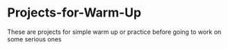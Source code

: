 # Projects-for-Warm-Up
These are projects for simple warm up or practice before going to work on some serious ones
